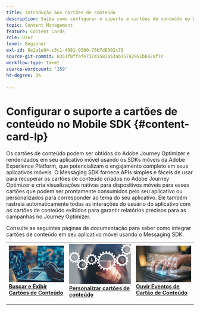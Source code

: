 ```yaml
---
title: Introdução aos cartões de conteúdo
description: Saiba como configurar o suporte a cartões de conteúdo no Web SDK
topic: Content Management
feature: Content Cards
role: User
level: Beginner
exl-id: 8e1a1e94-c3c1-4981-9380-76b7d8302c78
source-git-commit: 0351f0ffafe73245582453ab35742951bb42af7c
workflow-type: tm+mt
source-wordcount: '159'
ht-degree: 3%

---
```


# Configurar o suporte a cartões de conteúdo no Mobile SDK {#content-card-lp}

Os cartões de conteúdo podem ser obtidos do Adobe Journey Optimizer e renderizados em seu aplicativo móvel usando os SDKs móveis da Adobe Experience Platform, que potencializam o engajamento completo em seus aplicativos móveis. O Messaging SDK fornece APIs simples e fáceis de usar para recuperar os cartões de conteúdo criados no Adobe Journey Optimizer e cria visualizações nativas para dispositivos móveis para esses cartões que podem ser prontamente consumidos pelo seu aplicativo ou personalizados para corresponder ao tema do seu aplicativo. Ele também rastreia automaticamente todas as interações do usuário do aplicativo com os cartões de conteúdo exibidos para garantir relatórios precisos para as campanhas no Journey Optimizer.

Consulte as seguintes páginas de documentação para saber como integrar cartões de conteúdo em seu aplicativo móvel usando o Messaging SDK.


<table style="table-layout:fixed"><tr style="border: 0;">
<td>
<a href="https://developer.adobe.com/client-sdks/edge/adobe-journey-optimizer/content-card-ui/iOS/tutorial/displaying-content-cards/">
<img alt="Buscar" src="assets/do-not-localize/fetch.jpeg">
</a>
<div><a href="https://developer.adobe.com/client-sdks/edge/adobe-journey-optimizer/content-card-ui/iOS/tutorial/displaying-content-cards/"><strong>Buscar e Exibir Cartões de Conteúdo</strong>
</div>
<p>
</td>
<td>
<a href="https://developer.adobe.com/client-sdks/edge/adobe-journey-optimizer/content-card-ui/iOS/tutorial/customizing-content-card-templates/">
<img alt="Personalizar" src="assets/do-not-localize/customize.jpeg">
</a>
<div>
<a href="https://developer.adobe.com/client-sdks/edge/adobe-journey-optimizer/content-card-ui/iOS/tutorial/customizing-content-card-templates/"><strong>Personalizar cartões de conteúdo</strong></a>
</div>
<p></td>
<td>
<a href="https://developer.adobe.com/client-sdks/edge/adobe-journey-optimizer/content-card-ui/iOS/tutorial/listening-content-card-events/">
<img alt="Escutar" src="assets/do-not-localize/listen.jpeg">
</a>
<div>
<a href="https://developer.adobe.com/client-sdks/edge/adobe-journey-optimizer/content-card-ui/iOS/tutorial/listening-content-card-events/"><strong>Ouvir Eventos de Cartão de Conteúdo</strong></a>
</div>
<p>
</td>
</tr></table>
